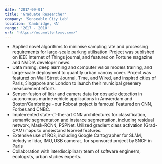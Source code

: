 ```yaml
---
date: '2017-09-01'
title: 'Graduate Researcher'
company: 'Senseable City Lab'
location: 'Cambridge, MA'
range: '2017 - 2018'
url: 'https://us.mullenlowe.com/'
---
```


- Applied novel algorithms to minimise sampling rate and processing requirements for large-scale parking utilisation. Project was published on IEEE Internet of Things journal, and featured on Fortune magazine and NVIDIA developer news.
- Data mining, deep learning and computer vision models training, and large-scale deployment to quantify urban canopy cover. Project was featured on Wall Street Journal, Time, and Wired, and inspired cities of Paris, Singapore and London to launch their municipal greenery measurement efforts.
- Sensor-fusion of lidar and camera data for obstacle detection in autonomous marine vehicle applications in Amsterdam and Boston/Cambridge - our Roboat project is famous! Featured on CNN, Forbes and CNBC.
- Implemented state-of-the-art CNN architectures for classification, semantic segmentation and instance segmentation, including residual network, Mask-RCNN, PSPNet. Utilized gradient class activation (Grad-CAM) maps to understand learned features.
- Extensive use of ROS, including Google Cartographer for SLAM, Velodyne lidar, IMU, USB cameras, for sponsored project by SNCF in Paris
- Collaboration with interdisciplinary team of software engineers, ecologists, urban studies experts.
